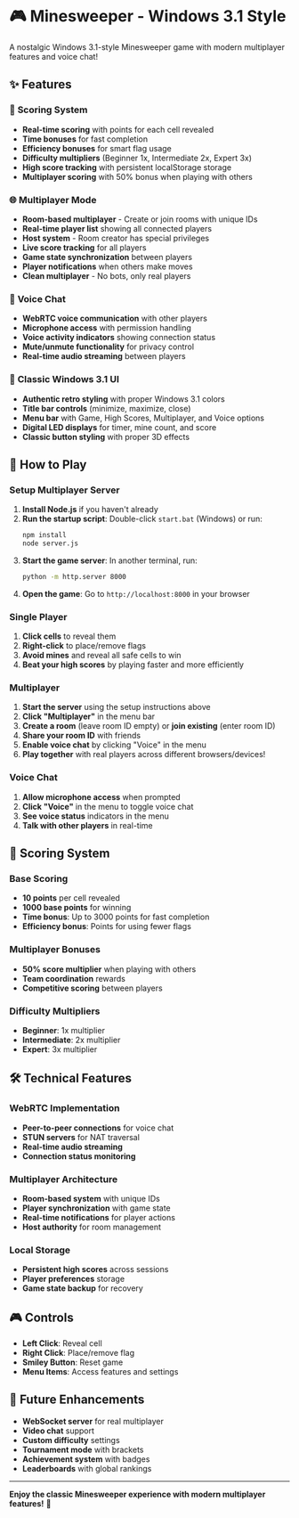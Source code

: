 # 🎮 Minesweeper - Windows 3.1 Style

A nostalgic Windows 3.1-style Minesweeper game with modern multiplayer features and voice chat!

## ✨ Features

### 🎯 **Scoring System**
- **Real-time scoring** with points for each cell revealed
- **Time bonuses** for fast completion
- **Efficiency bonuses** for smart flag usage
- **Difficulty multipliers** (Beginner 1x, Intermediate 2x, Expert 3x)
- **High score tracking** with persistent localStorage storage
- **Multiplayer scoring** with 50% bonus when playing with others

### 🌐 **Multiplayer Mode**
- **Room-based multiplayer** - Create or join rooms with unique IDs
- **Real-time player list** showing all connected players
- **Host system** - Room creator has special privileges
- **Live score tracking** for all players
- **Game state synchronization** between players
- **Player notifications** when others make moves
- **Clean multiplayer** - No bots, only real players

### 🎤 **Voice Chat**
- **WebRTC voice communication** with other players
- **Microphone access** with permission handling
- **Voice activity indicators** showing connection status
- **Mute/unmute functionality** for privacy control
- **Real-time audio streaming** between players

### 🎨 **Classic Windows 3.1 UI**
- **Authentic retro styling** with proper Windows 3.1 colors
- **Title bar controls** (minimize, maximize, close)
- **Menu bar** with Game, High Scores, Multiplayer, and Voice options
- **Digital LED displays** for timer, mine count, and score
- **Classic button styling** with proper 3D effects

## 🚀 How to Play

### Setup Multiplayer Server
1. **Install Node.js** if you haven't already
2. **Run the startup script**: Double-click `start.bat` (Windows) or run:
   ```bash
   npm install
   node server.js
   ```
3. **Start the game server**: In another terminal, run:
   ```bash
   python -m http.server 8000
   ```
4. **Open the game**: Go to `http://localhost:8000` in your browser

### Single Player
1. **Click cells** to reveal them
2. **Right-click** to place/remove flags
3. **Avoid mines** and reveal all safe cells to win
4. **Beat your high scores** by playing faster and more efficiently

### Multiplayer
1. **Start the server** using the setup instructions above
2. **Click "Multiplayer"** in the menu bar
3. **Create a room** (leave room ID empty) or **join existing** (enter room ID)
4. **Share your room ID** with friends
5. **Enable voice chat** by clicking "Voice" in the menu
6. **Play together** with real players across different browsers/devices!

### Voice Chat
1. **Allow microphone access** when prompted
2. **Click "Voice"** in the menu to toggle voice chat
3. **See voice status** indicators in the menu
4. **Talk with other players** in real-time

## 🎯 Scoring System

### Base Scoring
- **10 points** per cell revealed
- **1000 base points** for winning
- **Time bonus**: Up to 3000 points for fast completion
- **Efficiency bonus**: Points for using fewer flags

### Multiplayer Bonuses
- **50% score multiplier** when playing with others
- **Team coordination** rewards
- **Competitive scoring** between players

### Difficulty Multipliers
- **Beginner**: 1x multiplier
- **Intermediate**: 2x multiplier  
- **Expert**: 3x multiplier

## 🛠️ Technical Features

### WebRTC Implementation
- **Peer-to-peer connections** for voice chat
- **STUN servers** for NAT traversal
- **Real-time audio streaming**
- **Connection status monitoring**

### Multiplayer Architecture
- **Room-based system** with unique IDs
- **Player synchronization** with game state
- **Real-time notifications** for player actions
- **Host authority** for room management

### Local Storage
- **Persistent high scores** across sessions
- **Player preferences** storage
- **Game state backup** for recovery

## 🎮 Controls

- **Left Click**: Reveal cell
- **Right Click**: Place/remove flag
- **Smiley Button**: Reset game
- **Menu Items**: Access features and settings

## 🌟 Future Enhancements

- **WebSocket server** for real multiplayer
- **Video chat** support
- **Custom difficulty** settings
- **Tournament mode** with brackets
- **Achievement system** with badges
- **Leaderboards** with global rankings

---

**Enjoy the classic Minesweeper experience with modern multiplayer features!** 🎉 